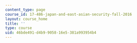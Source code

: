 ```yaml
---
content_type: page
course_id: 17-486-japan-and-east-asian-security-fall-2016
layout: course_home
title: ''
type: course
uid: 46bde491-d4b9-9058-16e5-381a993954b4
---
```

